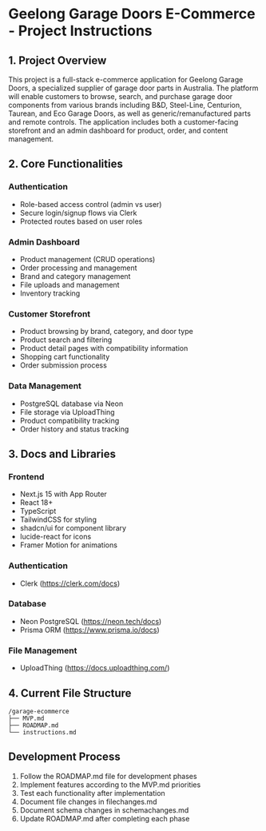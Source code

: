 # Geelong Garage Doors E-Commerce - Project Instructions

## 1. Project Overview
This project is a full-stack e-commerce application for Geelong Garage Doors, a specialized supplier of garage door parts in Australia. The platform will enable customers to browse, search, and purchase garage door components from various brands including B&D, Steel-Line, Centurion, Taurean, and Eco Garage Doors, as well as generic/remanufactured parts and remote controls. The application includes both a customer-facing storefront and an admin dashboard for product, order, and content management.

## 2. Core Functionalities

### Authentication
- Role-based access control (admin vs user)
- Secure login/signup flows via Clerk
- Protected routes based on user roles

### Admin Dashboard
- Product management (CRUD operations)
- Order processing and management
- Brand and category management
- File uploads and management
- Inventory tracking

### Customer Storefront
- Product browsing by brand, category, and door type
- Product search and filtering
- Product detail pages with compatibility information
- Shopping cart functionality
- Order submission process

### Data Management
- PostgreSQL database via Neon
- File storage via UploadThing
- Product compatibility tracking
- Order history and status tracking

## 3. Docs and Libraries

### Frontend
- Next.js 15 with App Router
- React 18+
- TypeScript
- TailwindCSS for styling
- shadcn/ui for component library
- lucide-react for icons
- Framer Motion for animations

### Authentication
- Clerk (https://clerk.com/docs)

### Database
- Neon PostgreSQL (https://neon.tech/docs)
- Prisma ORM (https://www.prisma.io/docs)

### File Management
- UploadThing (https://docs.uploadthing.com/)

## 4. Current File Structure
```
/garage-ecommerce
├── MVP.md
├── ROADMAP.md
└── instructions.md
```

## Development Process
1. Follow the ROADMAP.md file for development phases
2. Implement features according to the MVP.md priorities
3. Test each functionality after implementation
4. Document file changes in filechanges.md
5. Document schema changes in schemachanges.md
6. Update ROADMAP.md after completing each phase

